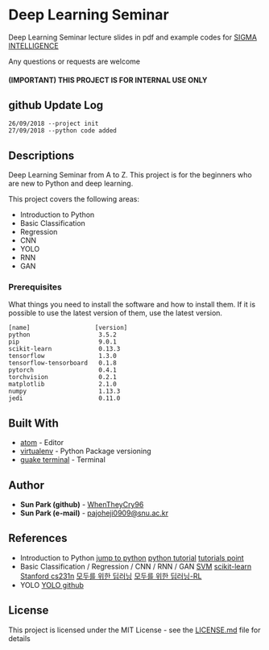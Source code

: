 # Deep Learning Seminar

Deep Learning Seminar lecture slides in pdf and example codes for [SIGMA INTELLIGENCE](https://www.facebook.com/sigmaintelligence/)

Any questions or requests are welcome

#### (IMPORTANT) THIS PROJECT IS FOR INTERNAL USE ONLY

## github Update Log
```
26/09/2018 --project init
27/09/2018 --python code added
```

## Descriptions

Deep Learning Seminar from A to Z. This project is for the beginners who are new to Python and deep learning.

This project covers the following areas:
* Introduction to Python
* Basic Classification
* Regression
* CNN
* YOLO
* RNN
* GAN

### Prerequisites

What things you need to install the software and how to install them.
If it is possible to use the latest version of them, use the latest version.
```
[name]                  [version]   
python                   3.5.2
pip                      9.0.1  
scikit-learn             0.13.3
tensorflow               1.3.0
tensorflow-tensorboard   0.1.8
pytorch                  0.4.1
torchvision              0.2.1
matplotlib               2.1.0
numpy                    1.13.3
jedi                     0.11.0
```

## Built With

* [atom](https://atom.io) - Editor
* [virtualenv](https://virtualenv.pypa.io/en/stable/) - Python Package versioning
* [guake terminal](https://github.com/Guake/guake) - Terminal

## Author

* **Sun Park (github)** - [WhenTheyCry96](https://github.com/WhenTheyCry96)
* **Sun Park (e-mail)** - pajoheji0909@snu.ac.kr

## References
* Introduction to Python
[jump to python](https://wikidocs.net)
[python tutorial](https://docs.python.org/3/tutorial/index.html)
[tutorials point](https://www.tutorialspoint.com/python)
* Basic Classification / Regression / CNN / RNN / GAN
[SVM](https://jakevdp.github.io/PythonDataScienceHandbook/05.07-support-vector-machines.html)
[scikit-learn](http://scikit-learn.org/stable/modules/neighbors.html)
[Stanford cs231n](https://youtu.be/vT1JzLTH4G4)
[모두를 위한 딥러닝](https://youtu.be/BS6O0zOGX4E)
[모두를 위한 딥러닝-RL](https://youtu.be/dZ4vw6v3LcA)
* YOLO
[YOLO github](https://github.com/pjreddie/darknet/wiki/YOLO:-Real-Time-Object-Detection)
## License

This project is licensed under the MIT License - see the [LICENSE.md](LICENSE.md) file for details
